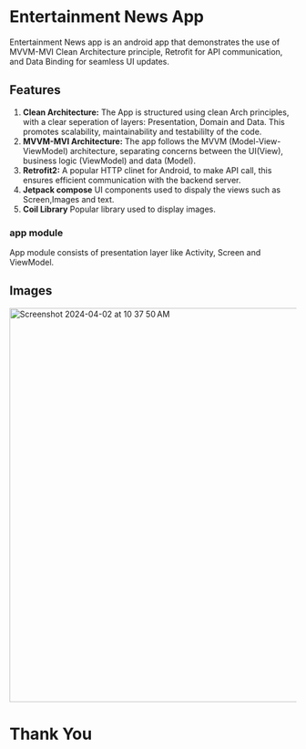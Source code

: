 # Entertainment News App
Entertainment News app is an android app that demonstrates the use of MVVM-MVI Clean Architecture principle, Retrofit for API communication, and Data Binding for seamless UI updates.
## Features
1. **Clean Architecture:** The App is structured using clean Arch principles, with a clear seperation of layers: Presentation, Domain and Data. This promotes scalability, maintainability and testabililty of the code.
1. **MVVM-MVI Architecture:** The app follows the MVVM (Model-View-ViewModel) architecture, separating concerns between the UI(View), business logic (ViewModel) and data (Model).
1. **Retrofit2:** A popular HTTP clinet for Android, to make API call, this ensures efficient communication with the backend server.
1. **Jetpack compose** UI components used to dispaly the views such as Screen,Images and text.
1. **Coil Library** Popular library used to display images.

### app module
App module consists of presentation layer like Activity, Screen and ViewModel.


## Images
<img width="691" alt="Screenshot 2024-04-02 at 10 37 50 AM" src="https://github.com/rahul-wipro1/EntertainmentNewz/assets/125335627/0424819f-54ef-4403-8d46-edf8e0cb950a">


# Thank You
